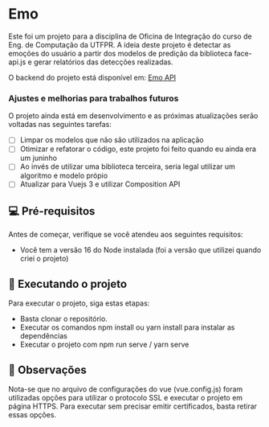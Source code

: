 # Emo

Este foi um projeto para a disciplina de Oficina de Integração do curso de Eng. de Computação da UTFPR. A ideia deste projeto é detectar as emoções do usuário a partir dos modelos de predição da biblioteca face-api.js e gerar relatórios das detecções realizadas.

O backend do projeto está disponível em: [Emo API](https://github.com/igomonteiro/emo_api)

### Ajustes e melhorias para trabalhos futuros

O projeto ainda está em desenvolvimento e as próximas atualizações serão voltadas nas seguintes tarefas:

- [ ] Limpar os modelos que não são utilizados na aplicação
- [ ] Otimizar e refatorar o código, este projeto foi feito quando eu ainda era um juninho
- [ ] Ao invés de utilizar uma biblioteca terceira, seria legal utilizar um algoritmo e modelo própio
- [ ] Atualizar para Vuejs 3 e utilizar Composition API

## 💻 Pré-requisitos

Antes de começar, verifique se você atendeu aos seguintes requisitos:

* Você tem a versão 16 do Node instalada (foi a versão que utilizei quando criei o projeto)

## 🚀 Executando o projeto

Para executar o projeto, siga estas etapas:

- Basta clonar o repositório.
- Executar os comandos npm install ou yarn install para instalar as dependências
- Executar o projeto com npm run serve / yarn serve

## 📝 Observações

Nota-se que no arquivo de configurações do vue (vue.config.js) foram utilizadas opções para utilizar o protocolo SSL e executar o projeto em página HTTPS.
Para executar sem precisar emitir certificados, basta retirar essas opções.


